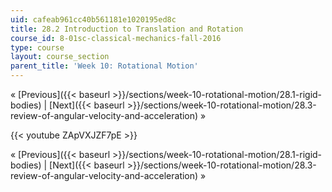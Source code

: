 ```yaml
---
uid: cafeab961cc40b561181e1020195ed8c
title: 28.2 Introduction to Translation and Rotation
course_id: 8-01sc-classical-mechanics-fall-2016
type: course
layout: course_section
parent_title: 'Week 10: Rotational Motion'
---
```


« [Previous]({{< baseurl >}}/sections/week-10-rotational-motion/28.1-rigid-bodies) | [Next]({{< baseurl >}}/sections/week-10-rotational-motion/28.3-review-of-angular-velocity-and-acceleration) »

{{< youtube ZApVXJZF7pE >}}

« [Previous]({{< baseurl >}}/sections/week-10-rotational-motion/28.1-rigid-bodies) | [Next]({{< baseurl >}}/sections/week-10-rotational-motion/28.3-review-of-angular-velocity-and-acceleration) »